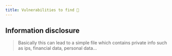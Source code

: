 ```yaml
---
title: Vulnerabilities to find 🚀
---
```

## Information disclosure

> Basically this can lead to a simple file which contains private info such as ips, financial data, personal data...